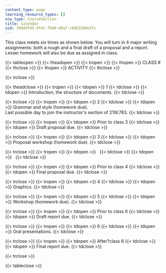 ```yaml
---
content_type: page
learning_resource_types: []
ocw_type: CourseSection
title: Calendar
uid: 39dddfd5-4f41-f940-d9a7-c8d5320de3fc
---
```


This class meets six times as shown below. You will turn in 4 major writing assignments: both a rough and a final draft of a proposal and a report. Lesser homework will also be due as assigned in class.

{{< tableopen >}}
{{< theadopen >}}
{{< tropen >}}
{{< thopen >}}
CLASS #
{{< thclose >}}
{{< thopen >}}
ACTIVITY
{{< thclose >}}

{{< trclose >}}

{{< theadclose >}}
{{< tropen >}}
{{< tdopen >}}
1
{{< tdclose >}}
{{< tdopen >}}
Introduction, the structure of documents.
{{< tdclose >}}

{{< trclose >}}
{{< tropen >}}
{{< tdopen >}}
2
{{< tdclose >}}
{{< tdopen >}}
Grammar and style (homework due).  
Last possible day to join the instructor's section of 21W.783.
{{< tdclose >}}

{{< trclose >}}
{{< tropen >}}
{{< tdopen >}}
Prior to class 3
{{< tdclose >}}
{{< tdopen >}}
Draft proposal due.
{{< tdclose >}}

{{< trclose >}}
{{< tropen >}}
{{< tdopen >}}
3
{{< tdclose >}}
{{< tdopen >}}
Proposal workshop (homework due).
{{< tdclose >}}

{{< trclose >}}
{{< tropen >}}
{{< tdopen >}}
 
{{< tdclose >}}
{{< tdopen >}}
 
{{< tdclose >}}

{{< trclose >}}
{{< tropen >}}
{{< tdopen >}}
Prior to class 4
{{< tdclose >}}
{{< tdopen >}}
Final proposal due.
{{< tdclose >}}

{{< trclose >}}
{{< tropen >}}
{{< tdopen >}}
4
{{< tdclose >}}
{{< tdopen >}}
Graphics.
{{< tdclose >}}

{{< trclose >}}
{{< tropen >}}
{{< tdopen >}}
5
{{< tdclose >}}
{{< tdopen >}}
Workshop (homework due).
{{< tdclose >}}

{{< trclose >}}
{{< tropen >}}
{{< tdopen >}}
Prior to class 6
{{< tdclose >}}
{{< tdopen >}}
Draft report due.
{{< tdclose >}}

{{< trclose >}}
{{< tropen >}}
{{< tdopen >}}
6
{{< tdclose >}}
{{< tdopen >}}
Oral presentations.
{{< tdclose >}}

{{< trclose >}}
{{< tropen >}}
{{< tdopen >}}
After?class 6
{{< tdclose >}}
{{< tdopen >}}
Final report due.
{{< tdclose >}}

{{< trclose >}}

{{< tableclose >}}